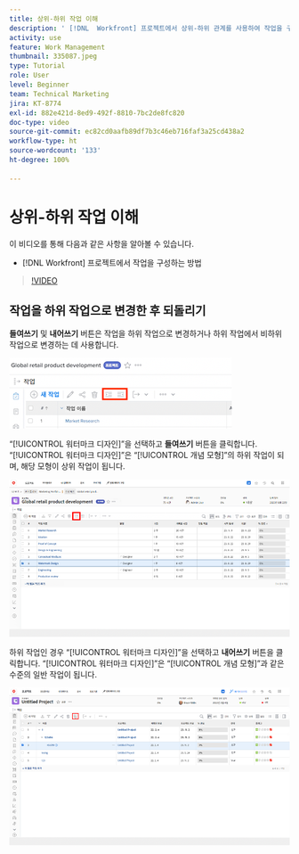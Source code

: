 ```yaml
---
title: 상위-하위 작업 이해
description: ' [!DNL  Workfront] 프로젝트에서 상위-하위 관계를 사용하여 작업을 구성하는 방법에 대해 알아봅니다.'
activity: use
feature: Work Management
thumbnail: 335087.jpeg
type: Tutorial
role: User
level: Beginner
team: Technical Marketing
jira: KT-8774
exl-id: 882e421d-8ed9-492f-8810-7bc2de8fc820
doc-type: video
source-git-commit: ec82cd0aafb89df7b3c46eb716faf3a25cd438a2
workflow-type: ht
source-wordcount: '133'
ht-degree: 100%

---
```


# 상위-하위 작업 이해

이 비디오를 통해 다음과 같은 사항을 알아볼 수 있습니다.

* [!DNL Workfront] 프로젝트에서 작업을 구성하는 방법

>[!VIDEO](https://video.tv.adobe.com/v/335087/?quality=12&learn=on)


## 작업을 하위 작업으로 변경한 후 되돌리기

**들여쓰기** 및 **내어쓰기** 버튼은 작업을 하위 작업으로 변경하거나 하위 작업에서 비하위 작업으로 변경하는 데 사용합니다.

![들여쓰기 및 내어쓰기 버튼의 이미지입니다.](assets/indent-and-outdent.png)

“[!UICONTROL 워터마크 디자인]”을 선택하고 **들여쓰기** 버튼을 클릭합니다. “[!UICONTROL 워터마크 디자인]”은 “[!UICONTROL 개념 모형]”의 하위 작업이 되며, 해당 모형이 상위 작업이 됩니다.

![들여쓰기 버튼 사용의 이미지입니다.](assets/indent.png)

하위 작업인 경우 “[!UICONTROL 워터마크 디자인]”을 선택하고 **내어쓰기** 버튼을 클릭합니다. “[!UICONTROL 워터마크 디자인]”은 “[!UICONTROL 개념 모형]”과 같은 수준의 일반 작업이 됩니다.

![내어쓰기 버튼 사용의 이미지입니다.](assets/outdent.png)

